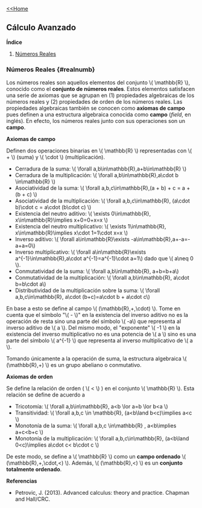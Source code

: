 [<<Home](https://francescoapg.github.io/mathbio/)

<script type="text/javascript" id="MathJax-script" async src="https://cdn.jsdelivr.net/npm/mathjax@3/es5/tex-mml-chtml.js"> </script>
  
## Cálculo Avanzado

**Índice**

1. [Números Reales](#realnumb)

### Números Reales {#realnumb}

Los números reales son aquellos elementos del conjunto \\( \mathbb{R} \\), conocido como el **conjunto de números reales**. Estos elementos satisfacen una serie de axiomas que se agrupan en (1) propiedades algebraicas de los números reales y (2) propiedades de orden de los números reales. Las propiedades algebraicas también se conocen como **axiomas de campo** pues definen a una estructura algebraica conocida como **campo** (_field_, en inglés). En efecto, los números reales junto con sus operaciones son un **campo**.

**Axiomas de campo**

Definen dos operaciones binarias en  \\( \mathbb{R} \\) representadas con  \\( + \\) (suma) y  \\( \cdot \\) (multiplicación).

- Cerradura de la suma: \\( \forall a,b\in\mathbb{R},a+b\in\mathbb{R} \\)
- Cerradura de la multiplicación: \\( \forall a,b\in\mathbb{R},a\cdot b \in\mathbb{R} \\)
- Asociatividad de la suma: \\( \forall a,b,c\in\mathbb{R},(a + b) + c = a + (b + c) \\)
- Asociatividad de la multiplicación: \\( \forall a,b,c\in\mathbb{R}, (a\cdot b)\cdot c = a\cdot (b\cdot c) \\)
- Existencia del neutro aditivo: \\( \exists 0\in\mathbb{R}, x\in\mathbb{R}\implies x+0=0+x=x \\)
- Existencia del neutro multiplicativo: \\( \exists 1\in\mathbb{R}, x\in\mathbb{R}\implies x\cdot 1=1\cdot x=x \\)
- Inverso aditivo: \\( \forall a\in\mathbb{R}\exists -a\in\mathbb{R},a+-a=-a+a=0\\)
- Inverso multiplicativo: \\( \forall a\in\mathbb{R}\exists a^{-1}\in\mathbb{R},a\cdot a^{-1}=a^{-1}\cdot a=1\\) dado que \\( a\neq 0 \\).
- Conmutatividad de la suma: \\( \forall a,b\in\mathbb{R}, a+b=b+a\\)
- Conmutatividad de la multiplicación: \\( \forall a,b\in\mathbb{R}, a\cdot b=b\cdot a\\)
- Distributividad de la multiplicación sobre la suma: \\( \forall a,b,c\in\mathbb{R}, a\cdot (b+c)=a\cdot b + a\cdot c\\)

En base a esto se define al campo \\( (\mathbb{R},+,\cdot) \\). Tome en cuenta que el símbolo "\\( - \\)" en la existencia del inverso aditivo no es la operación de resta sino una parte del símbolo \\( -a\\) que representa al inverso aditivo de \\( a \\). Del mismo modo, el "exponente" \\( -1 \\) en la existencia del inverso multiplicativo no es una potencia de \\( a \\) sino es una parte del símbolo \\( a^{-1} \\) que representa al inverso multiplicativo de \\( a \\).

Tomando únicamente a la operación de suma, la estructura algebraica \\( (\mathbb{R},+) \\) es un grupo abeliano o conmutativo.

**Axiomas de orden**

Se define la relación de orden ( \\( < \\) ) en el conjunto  \\(  \mathbb{R} \\). Esta relación se define de acuerdo a

- Tricotomía: \\( \forall a,b\in\mathbb{R}, a<b \lor a=b \lor b<a \\)
- Transitividad: \\( \forall a,b,c \in \mathbb{R}, (a<b\land b<c)\implies a<c \\)
- Monotonía de la suma: \\( \forall a,b,c \in\mathbb{R} , a<b\implies a+c<b+c \\)
- Monotonía de la multiplicación: \\( \forall a,b,c\in\mathbb{R}, (a<b\land 0<c)\implies a\cdot c< b\cdot c \\)

De este modo, se define a \\( \mathbb{R} \\) como un **campo ordenado** \\( (\mathbb{R},+,\cdot,<) \\). Además, \\( (\mathbb{R},<) \\) es un **conjunto totalmente ordenado**.

**Referencias**

- Petrovic, J. (2013). Advanced calculus: theory and practice. Chapman and Hall/CRC.
